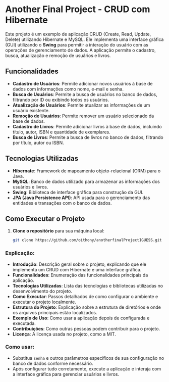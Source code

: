 # Another Final Project - CRUD com Hibernate

Este projeto é um exemplo de aplicação CRUD (Create, Read, Update, Delete) utilizando Hibernate e MySQL. Ele implementa uma interface gráfica (GUI) utilizando o **Swing** para permitir a interação do usuário com as operações de gerenciamento de dados. A aplicação permite o cadastro, busca, atualização e remoção de usuários e livros.

## Funcionalidades

- **Cadastro de Usuários**: Permite adicionar novos usuários à base de dados com informações como nome, e-mail e senha.
- **Busca de Usuários**: Permite a busca de usuários no banco de dados, filtrando por ID ou exibindo todos os usuários.
- **Atualização de Usuários**: Permite atualizar as informações de um usuário existente.
- **Remoção de Usuários**: Permite remover um usuário selecionado da base de dados.
- **Cadastro de Livros**: Permite adicionar livros à base de dados, incluindo título, autor, ISBN e quantidade de exemplares.
- **Busca de Livros**: Permite a busca de livros no banco de dados, filtrando por título, autor ou ISBN.

## Tecnologias Utilizadas

- **Hibernate**: Framework de mapeamento objeto-relacional (ORM) para o Java.
- **MySQL**: Banco de dados utilizado para armazenar as informações dos usuários e livros.
- **Swing**: Biblioteca de interface gráfica para construção da GUI.
- **JPA (Java Persistence API)**: API usada para o gerenciamento das entidades e transações com o banco de dados.

## Como Executar o Projeto

1. **Clone o repositório** para sua máquina local:

   ```bash
   git clone https://github.com/oithony/anotherfinalProjectIGUESS.git


### Explicação:

- **Introdução**: Descrição geral sobre o projeto, explicando que ele implementa um CRUD com Hibernate e uma interface gráfica.
- **Funcionalidades**: Enumeração das funcionalidades principais da aplicação.
- **Tecnologias Utilizadas**: Lista das tecnologias e bibliotecas utilizadas no desenvolvimento do projeto.
- **Como Executar**: Passos detalhados de como configurar o ambiente e executar o projeto localmente.
- **Estrutura do Projeto**: Explicação sobre a estrutura de diretórios e onde os arquivos principais estão localizados.
- **Exemplo de Uso**: Como usar a aplicação depois de configurada e executada.
- **Contribuições**: Como outras pessoas podem contribuir para o projeto.
- **Licença**: A licença usada no projeto, como a MIT.

### Como usar:
- Substitua `senha` e outros parâmetros específicos de sua configuração no banco de dados conforme necessário.
- Após configurar tudo corretamente, execute a aplicação e interaja com a interface gráfica para gerenciar usuários e livros.


